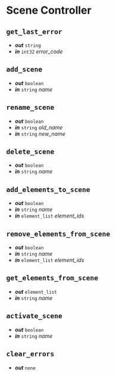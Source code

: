 # Scene Controller

## `get_last_error`
- **_out_** `string`
- **_in_** `int32` _error_code_

## `add_scene`
- **_out_** `boolean`
- **_in_** `string` _name_

## `rename_scene`
- **_out_** `boolean`
- **_in_** `string` _old_name_
- **_in_** `string` _new_name_

## `delete_scene`
- **_out_** `boolean`
- **_in_** `string` _name_

## `add_elements_to_scene`
- **_out_** `boolean`
- **_in_** `string` _name_
- **_in_** `element_list` _element_ids_

## `remove_elements_from_scene`
- **_out_** `boolean`
- **_in_** `string` _name_
- **_in_** `element_list` _element_ids_

## `get_elements_from_scene`
- **_out_** `element_list`
- **_in_** `string` _name_

## `activate_scene`
- **_out_** `boolean`
- **_in_** `string` _name_

## `clear_errors`
- **_out_** `none`
